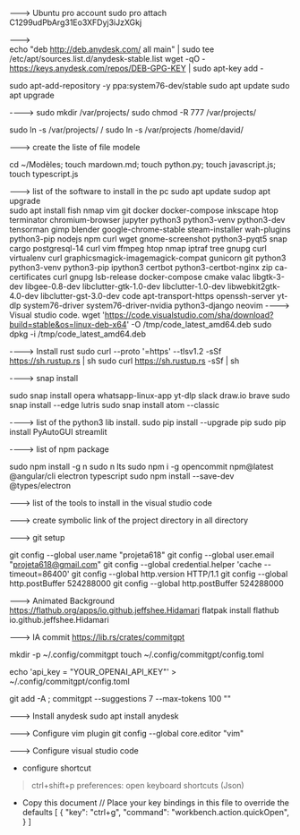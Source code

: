 
---> Ubuntu pro account
sudo pro attach C1299udPbArg31Eo3XFDyj3iJzXGkj

--->  
echo "deb http://deb.anydesk.com/ all main" | sudo tee /etc/apt/sources.list.d/anydesk-stable.list
wget -qO - https://keys.anydesk.com/repos/DEB-GPG-KEY | sudo apt-key add -


sudo apt-add-repository -y ppa:system76-dev/stable
sudo apt update 
sudo apt upgrade 

----> 
sudo mkdir /var/projects/
sudo chmod -R 777 /var/projects/

sudo ln -s /var/projects/ /
sudo ln -s /var/projects /home/david/

---> create the liste of file modele
 
cd ~/Modèles; touch mardown.md; touch python.py; touch javascript.js; touch typescript.js

---> list of the software to install in the pc
sudo apt update 
sudop apt upgrade  
sudo apt install fish nmap vim git docker docker-compose inkscape htop terminator chromium-browser jupyter python3 python3-venv python3-dev tensorman gimp blender google-chrome-stable steam-installer wah-plugins python3-pip nodejs npm curl wget gnome-screenshot python3-pyqt5 snap cargo postgresql-14 curl vim ffmpeg htop nmap iptraf tree gnupg curl virtualenv curl graphicsmagick-imagemagick-compat gunicorn git python3 python3-venv python3-pip ipython3 certbot python3-certbot-nginx zip ca-certificates curl gnupg lsb-release   docker-compose  cmake valac libgtk-3-dev libgee-0.8-dev libclutter-gtk-1.0-dev libclutter-1.0-dev libwebkit2gtk-4.0-dev libclutter-gst-3.0-dev code apt-transport-https openssh-server yt-dlp system76-driver system76-driver-nvidia python3-django neovim
----> Visual studio code.
wget 'https://code.visualstudio.com/sha/download?build=stable&os=linux-deb-x64' -O /tmp/code_latest_amd64.deb
sudo dpkg -i /tmp/code_latest_amd64.deb

----> Install rust
sudo curl --proto '=https' --tlsv1.2 -sSf https://sh.rustup.rs | sh
sudo curl https://sh.rustup.rs -sSf | sh

----> snap install 

sudo snap install opera whatsapp-linux-app yt-dlp slack draw.io brave
sudo snap install --edge lutris 
sudo snap install atom --classic


----> list of the python3 lib install.
sudo pip install --upgrade pip
sudo pip install PyAutoGUI streamlit

----> list of npm package

sudo npm install -g n
sudo n lts
sudo npm i -g opencommit npm@latest @angular/cli electron typescript
sudo npm install --save-dev @types/electron


---> list of the tools to install in the visual studio code 

---> create symbolic link of the project directory in all directory 
 

---> git setup 

git config --global user.name "projeta618"
git config --global user.email "projeta618@gmail.com"
git config --global credential.helper 'cache --timeout=86400'
git config --global http.version HTTP/1.1
git config --global http.postBuffer 524288000
git config --global http.postBuffer 524288000

---> Animated Background
https://flathub.org/apps/io.github.jeffshee.Hidamari
flatpak install flathub io.github.jeffshee.Hidamari

---> IA commit
https://lib.rs/crates/commitgpt

mkdir -p ~/.config/commitgpt
touch ~/.config/commitgpt/config.toml

echo 'api_key = "YOUR_OPENAI_API_KEY"' > ~/.config/commitgpt/config.toml

git add -A ; commitgpt --suggestions 7 --max-tokens 100 ""

---> Install anydesk
sudo apt install anydesk

---> Configure vim plugin
git config --global core.editor "vim"

---> Configure visual studio code

- configure shortcut 
> ctrl+shift+p
> preferences: open keyboard shortcuts (Json)
- Copy this document
// Place your key bindings in this file to override the defaults
[
    { "key": "ctrl+g", "command": "workbench.action.quickOpen", }
]
